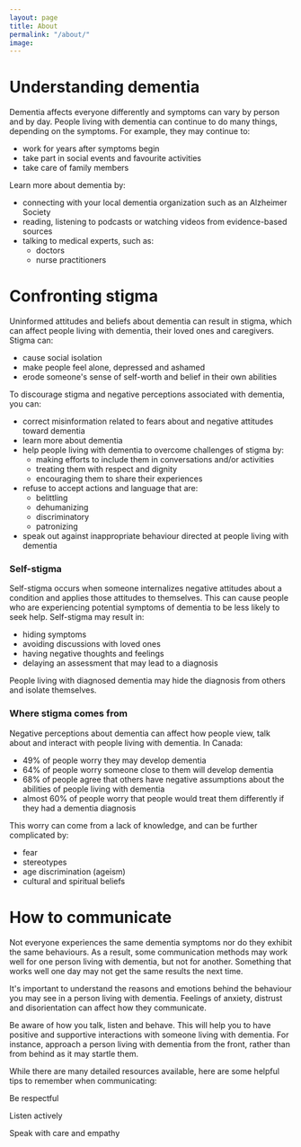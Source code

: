 ```yaml
---
layout: page
title: About
permalink: "/about/"
image: 
---
```


##
# **Understanding dementia**

Dementia affects everyone differently and symptoms can vary by person and by day. People living with dementia can continue to do many things, depending on the symptoms. For example, they may continue to:

- work for years after symptoms begin
- take part in social events and favourite activities
- take care of family members

Learn more about dementia by:

- connecting with your local dementia organization such as an Alzheimer Society
- reading, listening to podcasts or watching videos from evidence-based sources
- talking to medical experts, such as:
  - doctors
  - nurse practitioners

##
# **Confronting stigma**

Uninformed attitudes and beliefs about dementia can result in stigma, which can affect people living with dementia, their loved ones and caregivers. Stigma can:

- cause social isolation
- make people feel alone, depressed and ashamed
- erode someone's sense of self-worth and belief in their own abilities

To discourage stigma and negative perceptions associated with dementia, you can:

- correct misinformation related to fears about and negative attitudes toward dementia
- learn more about dementia
- help people living with dementia to overcome challenges of stigma by:
  - making efforts to include them in conversations and/or activities
  - treating them with respect and dignity
  - encouraging them to share their experiences
- refuse to accept actions and language that are:
  - belittling
  - dehumanizing
  - discriminatory
  - patronizing
- speak out against inappropriate behaviour directed at people living with dementia

### **Self-stigma**

Self-stigma occurs when someone internalizes negative attitudes about a condition and applies those attitudes to themselves. This can cause people who are experiencing potential symptoms of dementia to be less likely to seek help. Self-stigma may result in:

- hiding symptoms
- avoiding discussions with loved ones
- having negative thoughts and feelings
- delaying an assessment that may lead to a diagnosis

People living with diagnosed dementia may hide the diagnosis from others and isolate themselves.

### **Where stigma comes from**

Negative perceptions about dementia can affect how people view, talk about and interact with people living with dementia. In Canada:

- 49% of people worry they may develop dementia
- 64% of people worry someone close to them will develop dementia
- 68% of people agree that others have negative assumptions about the abilities of people living with dementia
- almost 60% of people worry that people would treat them differently if they had a dementia diagnosis

This worry can come from a lack of knowledge, and can be further complicated by:

- fear
- stereotypes
- age discrimination (ageism)
- cultural and spiritual beliefs

##
# **How to communicate**

Not everyone experiences the same dementia symptoms nor do they exhibit the same behaviours. As a result, some communication methods may work well for one person living with dementia, but not for another. Something that works well one day may not get the same results the next time.

It's important to understand the reasons and emotions behind the behaviour you may see in a person living with dementia. Feelings of anxiety, distrust and disorientation can affect how they communicate.

Be aware of how you talk, listen and behave. This will help you to have positive and supportive interactions with someone living with dementia. For instance, approach a person living with dementia from the front, rather than from behind as it may startle them.

While there are many detailed resources available, here are some helpful tips to remember when communicating:

Be respectful

Listen actively

Speak with care and empathy

